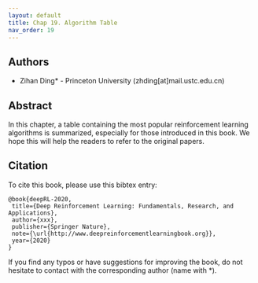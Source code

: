 ```yaml
---
layout: default
title: Chap 19. Algorithm Table
nav_order: 19
---
```


## Authors

- Zihan Ding* - Princeton University (zhding[at]mail.ustc.edu.cn)

## Abstract

In this chapter, a table containing the most popular reinforcement learning algorithms is summarized, especially for those introduced in this book. We hope this will help the readers to refer to the original papers. 

## Citation

To cite this book, please use this bibtex entry:

```
@book{deepRL-2020,
 title={Deep Reinforcement Learning: Fundamentals, Research, and Applications},
 author={xxx},
 publisher={Springer Nature},
 note={\url{http://www.deepreinforcementlearningbook.org}},
 year={2020}
}
```





If you find any typos or have suggestions for improving the book, do not hesitate to contact with the corresponding author (name with *).